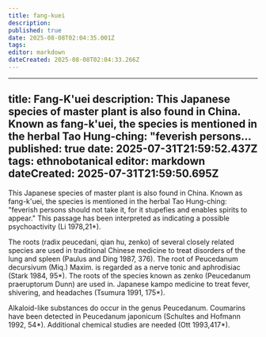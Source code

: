 ```yaml
---
title: fang-kuei
description: 
published: true
date: 2025-08-08T02:04:35.001Z
tags: 
editor: markdown
dateCreated: 2025-08-08T02:04:33.266Z
---
```


---
title: Fang-K'uei
description: This Japanese species of master plant is also found in China. Known as fang-k'uei, the species is mentioned in the herbal Tao Hung-ching: "feverish persons...
published: true
date: 2025-07-31T21:59:52.437Z
tags: ethnobotanical
editor: markdown
dateCreated: 2025-07-31T21:59:50.695Z
---

This Japanese species of master plant is also found in China. Known as fang-k'uei, the species is mentioned in the herbal Tao Hung-ching: "feverish persons should not take it, for it stupefies and enables spirits to appear." This passage has been interpreted as indicating a possible psychoactivity (Li 1978,21*).

The roots (radix peucedani, qian hu, zenko) of several closely related species are used in traditional Chinese medicine to treat disorders of the lung and spleen (Paulus and Ding 1987, 376). The root of Peucedanum decursivum (Miq.) Maxim. is regarded as a nerve tonic and aphrodisiac (Stark 1984, 95*). The roots of the species known as zenko (Peucedanum praeruptorum Dunn) are used in. Japanese kampo medicine to treat fever, shivering, and headaches (Tsumura 1991, 175*).

Alkaloid-like substances do occur in the genus Peucedanum. Coumarins have been detected in Peucedanum japonicum (Schultes and Hofmann 1992, 54*). Additional chemical studies are needed (Ott 1993,417*).